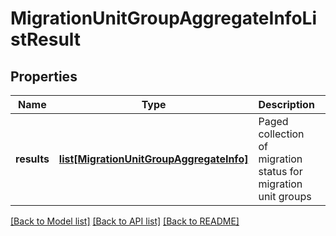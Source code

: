 # MigrationUnitGroupAggregateInfoListResult

## Properties
Name | Type | Description | Notes
------------ | ------------- | ------------- | -------------
**results** | [**list[MigrationUnitGroupAggregateInfo]**](MigrationUnitGroupAggregateInfo.md) | Paged collection of migration status for migration unit groups | [optional] 

[[Back to Model list]](../README.md#documentation-for-models) [[Back to API list]](../README.md#documentation-for-api-endpoints) [[Back to README]](../README.md)

